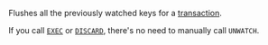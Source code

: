 Flushes all the previously watched keys for a [transaction][tt].

[tt]: /topics/transactions

If you call [`EXEC`](/commands/exec) or [`DISCARD`](/commands/discard), there's no need to manually call `UNWATCH`.

